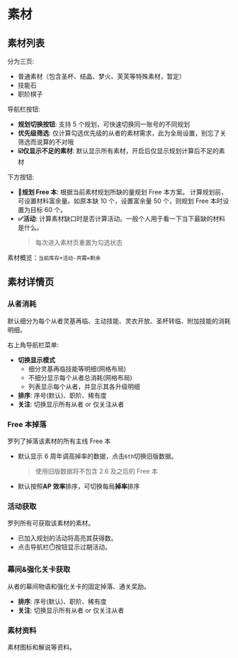 # 素材

## 素材列表

分为三页:

- 普通素材（包含圣杯、结晶、梦火、芙芙等特殊素材，暂定）
- 技能石
- 职阶棋子

导航栏按钮:

- **规划切换按钮**: 支持 5 个规划，可快速切换同一账号的不同规划
- **优先级筛选**: 仅计算勾选优先级的从者的素材需求，此为全局设置，别忘了关筛选而说算的不对哦
- **:ballot_box_with_check:仅显示不足的素材**: 默认显示所有素材，开启后仅显示规划计算后不足的素材

下方按钮:

- **:abacus:规划 Free 本**: 根据当前素材规划所缺的量规划 Free 本方案。
  计算规划前，可设置材料富余量。如原本缺 10 个，设置富余量 50 个，则规划 Free 本时设置为目标 60 个。
- **:white_check_mark:活动**: 计算素材缺口时是否计算活动。一般个人用于看一下当下最缺的材料是什么。
  > 每次进入素材页重置为勾选状态

素材概览：`当前库存+活动-共需=剩余`

## 素材详情页

### 从者消耗

默认细分为每个从者灵基再临、主动技能、灵衣开放、圣杯转临、附加技能的消耗明细。

右上角导航栏菜单:

- **切换显示模式**
  - 细分灵基再临技能等明细(网格布局)
  - 不细分显示每个从者总消耗(网格布局)
  - 列表显示每个从者，并显示其各升级明细
- **排序**: 序号(默认)、职阶、稀有度
- **关注**: 切换显示所有从者 or 仅关注从者

### Free 本掉落

罗列了掉落该素材的所有主线 Free 本

- 默认显示 6 周年调高掉率的数据，点击`6th`切换旧版数据。
  > 使用旧版数据将不包含 2.6 及之后的 Free 本
- 默认按照**AP 效率**排序，可切换每局**掉率**排序

### 活动获取

罗列所有可获取该素材的素材。

- 已加入规划的活动将高亮其获得数。
- 点击导航栏:stopwatch:按钮显示过期活动。

### 幕间&强化关卡获取

从者的幕间物语和强化关卡的固定掉落、通关奖励。

- **排序**: 序号(默认)、职阶、稀有度
- **关注**: 切换显示所有从者 or 仅关注从者

### 素材资料

素材图标和解说等资料。
